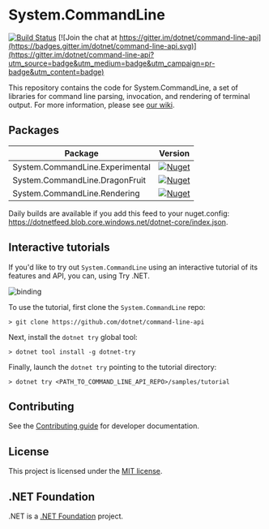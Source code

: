 System.CommandLine
==================

[![Build Status](https://dev.azure.com/dnceng/public/_apis/build/status/dotnet/command-line-api/command-line-api?branchName=master)](https://dev.azure.com/dnceng/public/_build/latest?definitionId=337&branchName=master) [![Join the chat at https://gitter.im/dotnet/command-line-api](https://badges.gitter.im/dotnet/command-line-api.svg)](https://gitter.im/dotnet/command-line-api?utm_source=badge&utm_medium=badge&utm_campaign=pr-badge&utm_content=badge)

This repository contains the code for System.CommandLine, a set of libraries for command line parsing, invocation, and rendering of terminal output. For more information, please see [our wiki](https://github.com/dotnet/command-line-api/wiki).

## Packages

Package                            | Version | 
-----------------------------------| ------- |
System.CommandLine.Experimental    | [![Nuget](https://img.shields.io/nuget/v/System.CommandLine.Experimental.svg)](https://nuget.org/packages/System.CommandLine.Experimental)    |
System.CommandLine.DragonFruit     | [![Nuget](https://img.shields.io/nuget/v/System.CommandLine.DragonFruit.svg)](https://nuget.org/packages/System.CommandLine.DragonFruit)    |
System.CommandLine.Rendering       | [![Nuget](https://img.shields.io/nuget/v/System.CommandLine.Rendering.svg)](https://nuget.org/packages/System.CommandLine.Rendering)    |




Daily builds are available if you add this feed to your nuget.config: https://dotnetfeed.blob.core.windows.net/dotnet-core/index.json.

## Interactive tutorials

If you'd like to try out `System.CommandLine` using an interactive tutorial of its features and API, you can, using Try .NET.

![binding](https://user-images.githubusercontent.com/547415/58752436-905aa880-8463-11e9-9ab7-c2a8136b0a93.gif)

To use the tutorial, first clone the `System.CommandLine` repo:

```console
> git clone https://github.com/dotnet/command-line-api
```

Next, install the `dotnet try` global tool:

```console
> dotnet tool install -g dotnet-try
```

Finally, launch the `dotnet try` pointing to the tutorial directory:

```console
> dotnet try <PATH_TO_COMMAND_LINE_API_REPO>/samples/tutorial
```

## Contributing

See the [Contributing guide](CONTRIBUTING.md) for developer documentation.

## License

This project is licensed under the [MIT license](LICENSE.TXT).

## .NET Foundation

.NET is a [.NET Foundation](http://www.dotnetfoundation.org/projects) project.


